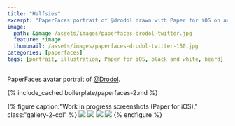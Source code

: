 ```yaml
---
title: "Halfsies"
excerpt: "PaperFaces portrait of @drodol drawn with Paper for iOS on an iPad."
image: 
  path: &image /assets/images/paperfaces-drodol-twitter.jpg 
  feature: *image
  thumbnail: /assets/images/paperfaces-drodol-twitter-150.jpg
categories: [paperfaces]
tags: [portrait, illustration, Paper for iOS, black and white, beard]
---
```


PaperFaces avatar portrait of <a href="https://twitter.com/Drodol">@Drodol</a>.

{% include_cached boilerplate/paperfaces-2.md %}

{% figure caption:"Work in progress screenshots (Paper for iOS)." class:"gallery-2-col" %}
[![](/assets/images/paperfaces-drodol-process-1-600.jpg)](/assets/images/paperfaces-drodol-process-1-lg.jpg)
[![](/assets/images/paperfaces-drodol-process-2-600.jpg)](/assets/images/paperfaces-drodol-process-2-lg.jpg)
[![](/assets/images/paperfaces-drodol-process-3-600.jpg)](/assets/images/paperfaces-drodol-process-3-lg.jpg)
[![](/assets/images/paperfaces-drodol-process-4-600.jpg)](/assets/images/paperfaces-drodol-process-4-lg.jpg)
{% endfigure %}
